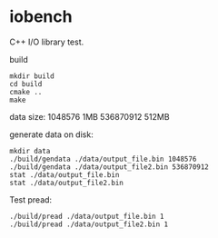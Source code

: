 # iobench
C++ I/O library test.


build
```
mkdir build
cd build
cmake ..
make
```

data size:
1048576 1MB
536870912 512MB

generate data on disk:

```
mkdir data
./build/gendata ./data/output_file.bin 1048576
./build/gendata ./data/output_file2.bin 536870912
stat ./data/output_file.bin
stat ./data/output_file2.bin
```

Test pread:
```
./build/pread ./data/output_file.bin 1
./build/pread ./data/output_file2.bin 1
```


